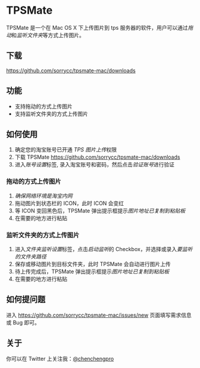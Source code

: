 
# TPSMate

TPSMate 是一个在 Mac OS X 下上传图片到 tps 服务器的软件，用户可以通过*拖动*和*监听文件夹*等方式上传图片。

## 下载

<https://github.com/sorrycc/tpsmate-mac/downloads>

## 功能

* 支持拖动的方式上传图片
* 支持监听文件夹的方式上传图片

## 如何使用

1. 确定您的淘宝账号已开通 *TPS 图片上传*权限
1. 下载 TPSMate <https://github.com/sorrycc/tpsmate-mac/downloads>
1. 进入*账号设置*标签, 录入淘宝账号和密码，然后点击*验证账号*进行验证

### 拖动的方式上传图片

1. *确保网络环境是淘宝内网*
1. 拖动图片到状态栏的 ICON，此时 ICON 会变红
1. 等 ICON 变回黑色后，TPSMate 弹出提示框提示*图片地址已复制到粘贴板*
1. 在需要的地方进行粘贴

### 监听文件夹的方式上传图片

1. 进入*文件夹监听设置*标签，点击*启动监听*的 Checkbox，并选择或录入*要监听的文件夹路径*
1. 保存或移动图片到目标文件夹，此时 TPSMate 会自动进行图片上传
1. 待上传完成后，TPSMate 弹出提示框提示*图片地址已复制到粘贴板*
1. 在需要的地方进行粘贴

## 如何提问题

进入 <https://github.com/sorrycc/tpsmate-mac/issues/new> 页面填写需求信息或 Bug 即可。

## 关于

你可以在 Twitter 上关注我：[@chenchengpro](http://twitter.com/chenchengpro)

